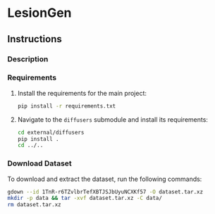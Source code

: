 # LesionGen

## Instructions

### Description


### Requirements

1. Install the requirements for the main project:

   ```bash
   pip install -r requirements.txt
   ```

2. Navigate to the `diffusers` submodule and install its requirements:

   ```bash
   cd external/diffusers
   pip install .
   cd ../..
   ```

### Download Dataset

To download and extract the dataset, run the following commands:

```bash
gdown --id 1TnR-r6TZvlbrTefXBTJSJbUyuNCXKf57 -O dataset.tar.xz
mkdir -p data && tar -xvf dataset.tar.xz -C data/
rm dataset.tar.xz
```